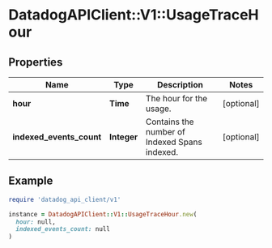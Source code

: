 # DatadogAPIClient::V1::UsageTraceHour

## Properties

| Name | Type | Description | Notes |
| ---- | ---- | ----------- | ----- |
| **hour** | **Time** | The hour for the usage. | [optional] |
| **indexed_events_count** | **Integer** | Contains the number of Indexed Spans indexed. | [optional] |

## Example

```ruby
require 'datadog_api_client/v1'

instance = DatadogAPIClient::V1::UsageTraceHour.new(
  hour: null,
  indexed_events_count: null
)
```

